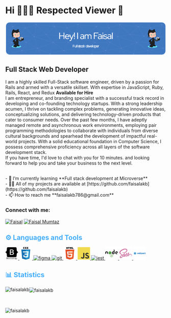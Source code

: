 <h1> Hi 👨🏻‍💻 Respected Viewer 👋 </h1>
<p align="left"> <img src="./banner.png" alt="faisalakb" /> </p>

<h2>Full Stack Web Developer</h2>
<p align="left">
I am a highly skilled Full-Stack software engineer, driven by a passion for Rails and armed with a versatile skillset. With expertise in JavaScript, Ruby, Rails, React, and Redux <strong>Available for Hire</strong><br>I am entrepreneur, and branding specialist with a successful track record in developing and co-founding technology startups. With a strong leadership acumen, I thrive on tackling complex problems, generating innovative ideas, conceptualizing solutions, and delivering technology-driven products that cater to consumer needs. Over the past few months, I have adeptly managed remote and asynchronous work environments, employing pair programming methodologies to collaborate with individuals from diverse cultural backgrounds and spearhead the development of impactful real-world projects. With a solid educational foundation in Computer Science, I possess comprehensive proficiency across all layers of the software development stack.<br>If you have time, I'd love to chat with you for 10 minutes.
and looking forward to help you and take your business to the next level.
</p>
<br>
- 🌱 I’m currently learning **Full stack development at Microverse** <br>
- 👨‍💻 All of my projects are available at [https://github.com/faisalakb](https://github.com/faisalakb) <br>
- 📫 How to reach me **faisalakb786@gmail.com**

<h3 align="left">Connect with me:</h3>
<p align="left">
<a href="https://twitter.com/Faisalakb786" target="blank"><img align="center" src="https://raw.githubusercontent.com/rahuldkjain/github-profile-readme-generator/master/src/images/icons/Social/twitter.svg" alt="Faisal" height="30" width="40" /></a>
<a href="https://www.linkedin.com/in/faisal-mumtaz-514a221a6/" target="blank"><img align="center" src="https://raw.githubusercontent.com/rahuldkjain/github-profile-readme-generator/master/src/images/icons/Social/linked-in-alt.svg" alt="Faisal Mumtaz" height="30" width="40" /></a>
</p>

<h2 style="color: #44AEFB">⚙️ Languages and Tools</h2>
<p align="left"> <a href="https://getbootstrap.com" target="_blank" rel="noreferrer"> <img src="https://raw.githubusercontent.com/devicons/devicon/master/icons/bootstrap/bootstrap-plain-wordmark.svg" alt="bootstrap" width="40" height="40"/> </a> <a href="https://www.w3schools.com/css/" target="_blank" rel="noreferrer"> <img src="https://raw.githubusercontent.com/devicons/devicon/master/icons/css3/css3-original-wordmark.svg" alt="css3" width="40" height="40"/> </a> <a href="https://www.figma.com/" target="_blank" rel="noreferrer"> <img src="https://www.vectorlogo.zone/logos/figma/figma-icon.svg" alt="figma" width="40" height="40"/> </a> <a href="https://git-scm.com/" target="_blank" rel="noreferrer"> <img src="https://www.vectorlogo.zone/logos/git-scm/git-scm-icon.svg" alt="git" width="40" height="40"/> </a> <a href="https://www.w3.org/html/" target="_blank" rel="noreferrer"> <img src="https://raw.githubusercontent.com/devicons/devicon/master/icons/html5/html5-original-wordmark.svg" alt="html5" width="40" height="40"/> </a> <a href="https://developer.mozilla.org/en-US/docs/Web/JavaScript" target="_blank" rel="noreferrer"> <img src="https://raw.githubusercontent.com/devicons/devicon/master/icons/javascript/javascript-original.svg" alt="javascript" width="40" height="40"/> </a> <a href="https://jestjs.io" target="_blank" rel="noreferrer"> <img src="https://www.vectorlogo.zone/logos/jestjsio/jestjsio-icon.svg" alt="jest" width="40" height="40"/> </a> <a href="https://nodejs.org" target="_blank" rel="noreferrer"> <img src="https://raw.githubusercontent.com/devicons/devicon/master/icons/nodejs/nodejs-original-wordmark.svg" alt="nodejs" width="40" height="40"/> </a> <a href="https://sass-lang.com" target="_blank" rel="noreferrer"> <img src="https://raw.githubusercontent.com/devicons/devicon/master/icons/sass/sass-original.svg" alt="sass" width="40" height="40"/> </a> <a href="https://webpack.js.org" target="_blank" rel="noreferrer"> <img src="https://raw.githubusercontent.com/devicons/devicon/d00d0969292a6569d45b06d3f350f463a0107b0d/icons/webpack/webpack-original-wordmark.svg" alt="webpack" width="40" height="40"/> </a> </p>

<h2 style="color: #44AEFB">📊 Statistics</h2>

<!-- ![stats_banner](https://user-images.githubusercontent.com/78341798/194534778-d662496c-ae00-4e8d-ae9b-b90912054e7f.gif) -->

<!-- Begin Stats Cards -->
<!-- Resources:  -->
<!-- Github & Languages Stats: https://github.com/anuraghazra/github-readme-stats --> 
<!-- Streak Stats: https://github.com/denvercoder1/github-readme-streak-stats -->
<!-- Change the value after ?username= to your GitHub username. -->
<p><img align="left" src="https://github-readme-stats.vercel.app/api?username=faisalakb&hide=stars&count_private=true&show_icons=true&theme=algolia&border_radius=20" alt="faisalakb" /></p>

<p><img align="center" src="https://github-readme-stats.vercel.app/api/top-langs/?username=faisalakb&layout=compact&show_icons=true&theme=algolia&border_radius=20" alt="faisalakb" /></p>
<br>
<p><img align="center" src="https://streak-stats.demolab.com?user=faisalakb&count_private=true&theme=algolia&border_radius=20" alt="faisalakb" /></p>
